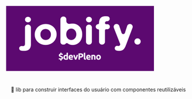 <div align=”center”><img src=public/images/logo.png></div>

<h1 align="center">
</h1>
<p align="center">🚀 lib para construir interfaces do usuário com componentes reutilizáveis</p>

